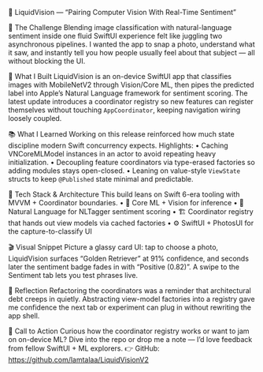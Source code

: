 🧠 LiquidVision — “Pairing Computer Vision With Real-Time Sentiment”

🚀 The Challenge
Blending image classification with natural-language sentiment inside one fluid SwiftUI experience felt like juggling two asynchronous pipelines. I wanted the app to snap a photo, understand what it saw, and instantly tell you how people usually feel about that subject — all without blocking the UI.

🔧 What I Built
LiquidVision is an on-device SwiftUI app that classifies images with MobileNetV2 through Vision/Core ML, then pipes the predicted label into Apple’s Natural Language framework for sentiment scoring. The latest update introduces a coordinator registry so new features can register themselves without touching `AppCoordinator`, keeping navigation wiring loosely coupled.

📚 What I Learned
Working on this release reinforced how much state discipline modern Swift concurrency expects. Highlights:
• Caching VNCoreMLModel instances in an actor to avoid repeating heavy initialization.
• Decoupling feature coordinators via type-erased factories so adding modules stays open-closed.
• Leaning on value-style `ViewState` structs to keep `@Published` state minimal and predictable.

🧰 Tech Stack & Architecture
This build leans on Swift 6-era tooling with MVVM + Coordinator boundaries.
• 🧩 Core ML + Vision for inference
• 💬 Natural Language for NLTagger sentiment scoring
• 🏗️ Coordinator registry that hands out view models via cached factories
• ⚙️ SwiftUI + PhotosUI for the capture-to-classify UI

🎬 Visual Snippet
Picture a glassy card UI: tap to choose a photo, LiquidVision surfaces “Golden Retriever” at 91% confidence, and seconds later the sentiment badge fades in with “Positive (0.82)”. A swipe to the Sentiment tab lets you test phrases live.

💭 Reflection
Refactoring the coordinators was a reminder that architectural debt creeps in quietly. Abstracting view-model factories into a registry gave me confidence the next tab or experiment can plug in without rewriting the app shell.

🔗 Call to Action
Curious how the coordinator registry works or want to jam on on-device ML? Dive into the repo or drop me a note — I’d love feedback from fellow SwiftUI + ML explorers.
👉 GitHub: https://github.com/lamtalaa/LiquidVisionV2
